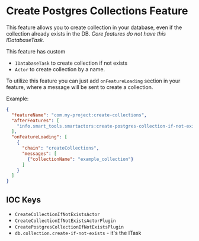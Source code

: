 # Create Postgres Collections Feature

This feature allows you to create collection in your database, even if the collection already exists in the DB.
_Core features do not have this IDatabaseTask._

This feature has custom
- `IDatabaseTask` to create collection if not exists
- `Actor` to create collection by a name.

To utilize this feature you can just add `onFeatureLoading` section in your feature, where a message will be sent to create a collection. 

Example:

```json
{
  "featureName": "com.my-project:create-collections",
  "afterFeatures": [
    "info.smart_tools.smartactors:create-postgres-collection-if-not-exists-feature"
  ],
  "onFeatureLoading": [
    {
      "chain": "createCollections",
      "messages": [
        {"collectionName": "example_collection"}
      ]
    }
  ]
}

```

## IOC Keys

- `CreateCollectionIfNotExistsActor`
- `CreateCollectionIfNotExistsActorPlugin`
- `CreatePostgresCollectionIfNotExistsPlugin`
- `db.collection.create-if-not-exists` - it's the ITask
